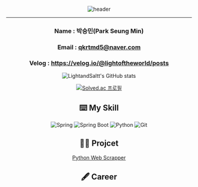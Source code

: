 <div align="center">

![header](https://capsule-render.vercel.app/api?type=waving&height=300&color=gradient&text=Welcome%20to%20SeungMin's%20GitHub%20🙋🏻‍♂️&fontSize=40&fontAlign=50&animation=fadeIn)

</div>

-----------------------------------------------------------------------------------------------------------------------------------------------------------------------------------

<div align="center">

### Name : 박승민(Park Seung Min)
### Email : qkrtmd5@naver.com
### Velog : https://velog.io/@lightoftheworld/posts

  
![LightandSaltt's GitHub stats](https://github-readme-stats.vercel.app/api?username=LightandSaltt&show_icons=true&theme=radical) 

[![Solved.ac
프로필](http://mazassumnida.wtf/api/v2/generate_badge?boj=qkrtmd893)](https://solved.ac/qkrtmd893)

</div>

<div align="center">

⌨️  My Skill
-----------------------------------------------------------------------------------------------------------------------------------------------------------------------------------

![Spring](https://img.shields.io/badge/Spring-6DB33F.svg?&style=for-the-badge&logo=Spring&logoColor=white)      ![Spring Boot](https://img.shields.io/badge/Spring%20Boot-6DB33F.svg?&style=for-the-badge&logo=Spring%20Boot&logoColor=white)      ![Python](https://img.shields.io/badge/Python-3776AB.svg?&style=for-the-badge&logo=Python&logoColor=white)     ![Git](https://img.shields.io/badge/Git-F05032.svg?&style=for-the-badge&logo=Git&logoColor=white)


🤝🏻  Projcet
-----------------------------------------------------------------------------------------------------------------------------------------------------------------------------------
<a href="https://github.com/LightandSaltt/python_scrapper">Python Web Scrapper</a>

</div>

<div align="center">

🖋️ Career
------------------------------------------------------------------------------------------------------------------------------------------------------------------------------------


</div>
